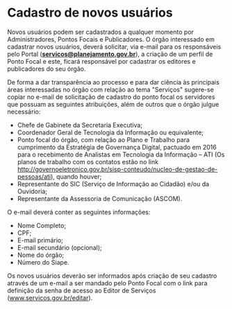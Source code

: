 # Cadastro de novos usuários

Novos usuários podem ser cadastrados a qualquer momento por Administradores,  Pontos Focais e Publicadores. O órgão interessado em cadastrar novos usuários, deverá solicitar, via e-mail para os responsáveis pelo Portal (**servicos@planejamento.gov.br**), a criação de um perfil de Ponto Focal e este, ficará responsável por cadastrar os editores e publicadores do seu órgão. 

De forma a dar transparência ao processo e para dar ciência às principais áreas interessadas no órgão com relação ao tema "Serviços" sugere-se copiar no e-mail de solicitação de cadastro do ponto focal os servidores que possuam as seguintes atribuições, além de outros que o órgão julgue necessário:

* Chefe de Gabinete da Secretaria Executiva;
* Coordenador Geral de Tecnologia da Informação ou equivalente;
* Ponto focal do órgão, com relação ao Plano e Trabalho para cumprimento da Estratégia de Governança Digital, pactuado em 2016 para o recebimento de Analistas em Tecnologia da Informação – ATI (Os planos de trabalho com os contatos estão no link http://governoeletronico.gov.br/sisp-conteudo/nucleo-de-gestao-de-pessoas/ati), quando houver;
* Representante do SIC (Serviço de Informação ao Cidadão) e/ou da Ouvidoria;
* Representante da Assessoria de Comunicação (ASCOM).

O e-mail deverá conter as seguintes informações:

* Nome Completo;
* CPF;
* E-mail primário;
* E-mail secundário (opcional);
* Nome do órgão;
* Número do Siape.

Os novos usuários deverão ser informados após criação de seu cadastro através de um e-mail a ser mandado pelo Ponto Focal com o link para definição da senha de acesso ao Editor de Serviços (www.servicos.gov.br/editar).